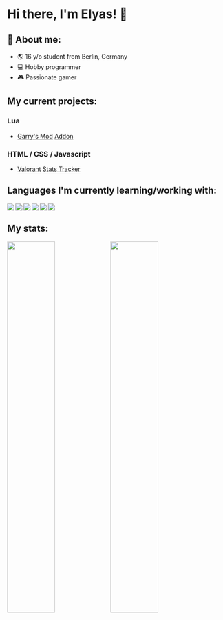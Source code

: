 # Hi there, I'm Elyas! 👋

## 👤 About me:
- 🌎 16 y/o student from Berlin, Germany
- 💻 Hobby programmer
- 🎮 Passionate gamer


## My current projects:

### Lua
- [Garry's Mod](https://store.steampowered.com/app/4000/Garrys_Mod/) [Addon](https://github.com/SupreemeGuy/advanced-health)

### HTML / CSS / Javascript            
- [Valorant](https://valorant.gg) [Stats Tracker](https://github.com/SupreemeGuy/advanced-tracker)

## Languages I'm currently learning/working with:

<img align="left" src="https://img.shields.io/badge/html5-%23E34F26.svg?style=for-the-badge&logo=html5&logoColor=white"/>
<img align="left" src="https://img.shields.io/badge/css3-%231572B6.svg?style=for-the-badge&logo=css3&logoColor=white"/>
<img align="left" src="https://img.shields.io/badge/javascript-%23323330.svg?style=for-the-badge&logo=javascript&logoColor=%23F7DF1E"/>
<img align="left" src="https://img.shields.io/badge/lua-%232C2D72.svg?style=for-the-badge&logo=lua&logoColor=white"/>
<img align="left" src="https://img.shields.io/badge/c%23-%23239120.svg?style=for-the-badge&logo=c-sharp&logoColor=white"/>
<img src="https://img.shields.io/badge/c++-%2300599C.svg?style=for-the-badge&logo=c%2B%2B&logoColor=white"/>

## My stats:

<img align="left" width="47%" src="https://github-readme-stats.vercel.app/api?username=SupreemeGuy&show_icons=true&theme=radical"/>
<img align="left" width="47%" src="https://github-readme-stats.vercel.app/api/top-langs/?username=SupreemeGuy&layout=compact"/>
